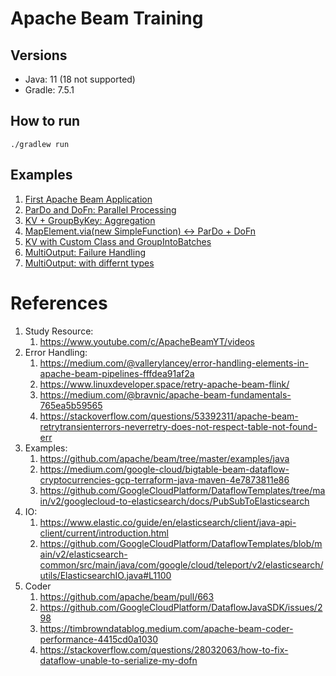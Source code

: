 # Apache Beam Training

## Versions

- Java: 11 (18 not supported)
- Gradle: 7.5.1

## How to run

```
./gradlew run
```

## Examples

1. [First Apache Beam Application](docs/01-first-apache-beam-application.md)
1. [ParDo and DoFn: Parallel Processing](docs/02-pardo-and-dofn-parallel-processing.md)
1. [KV + GroupByKey: Aggregation](docs/03-kv-groupbykey-aggregation.md)
1. [MapElement.via(new SimpleFunction) <-> ParDo + DoFn](docs/04-mapelement-simplefunction-pardo-dofn.md)
1. [KV with Custom Class and GroupIntoBatches](docs/05-kv-with-custom-class-and-groupintobatches.md)
1. [MultiOutput: Failure Handling](docs/06-multioutput-failure-handling.md)
1. [MultiOutput: with differnt types](docs/07-multioutput-with-different-types.md)
# References

1. Study Resource:
    1. https://www.youtube.com/c/ApacheBeamYT/videos
1. Error Handling:
    1. https://medium.com/@vallerylancey/error-handling-elements-in-apache-beam-pipelines-fffdea91af2a
    1. https://www.linuxdeveloper.space/retry-apache-beam-flink/
    1. https://medium.com/@bravnic/apache-beam-fundamentals-765ea5b59565
    1. https://stackoverflow.com/questions/53392311/apache-beam-retrytransienterrors-neverretry-does-not-respect-table-not-found-err
1. Examples:
    1. https://github.com/apache/beam/tree/master/examples/java
    1. https://medium.com/google-cloud/bigtable-beam-dataflow-cryptocurrencies-gcp-terraform-java-maven-4e7873811e86
    1. https://github.com/GoogleCloudPlatform/DataflowTemplates/tree/main/v2/googlecloud-to-elasticsearch/docs/PubSubToElasticsearch
1. IO:
    1. https://www.elastic.co/guide/en/elasticsearch/client/java-api-client/current/introduction.html
    1. https://github.com/GoogleCloudPlatform/DataflowTemplates/blob/main/v2/elasticsearch-common/src/main/java/com/google/cloud/teleport/v2/elasticsearch/utils/ElasticsearchIO.java#L1100
1. Coder
    1. https://github.com/apache/beam/pull/663
    1. https://github.com/GoogleCloudPlatform/DataflowJavaSDK/issues/298
    1. https://timbrowndatablog.medium.com/apache-beam-coder-performance-4415cd0a1030
    1. https://stackoverflow.com/questions/28032063/how-to-fix-dataflow-unable-to-serialize-my-dofn
